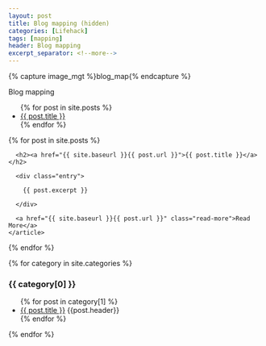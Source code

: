 ```yaml
---
layout: post
title: Blog mapping (hidden)
categories: [Lifehack]
tags: [mapping]
header: Blog mapping
excerpt_separator: <!--more-->
---
```


{% capture image_mgt %}blog_map{% endcapture %}

Blog mapping

<ul>
  {% for post in site.posts %}
    <li>
      <a href="{{ post.url }}">{{ post.title }}</a>
    </li>
  {% endfor %}
</ul>

<!--more-->

<div class="posts">
  {% for post in site.posts %}
    <article class="post">

      <h2><a href="{{ site.baseurl }}{{ post.url }}">{{ post.title }}</a></h2>

      <div class="entry">
        
        {{ post.excerpt }}
      
      </div>

      <a href="{{ site.baseurl }}{{ post.url }}" class="read-more">Read More</a>
    </article>
  {% endfor %}
</div>

<div>
{% for category in site.categories %}
  <h3>{{ category[0] }}</h3>
  <ul>
    {% for post in category[1] %}
      <li><a href="{{ post.url }}">{{ post.title }}</a>
      <span>{{post.header}}</span>
    </li>
    {% endfor %}
  </ul>
{% endfor %}
</div>